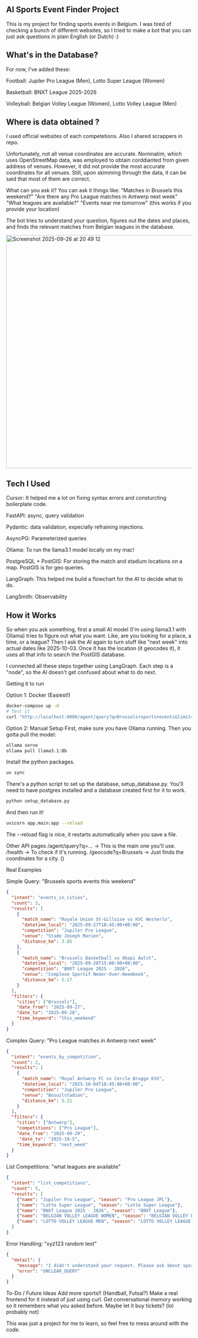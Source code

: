 ## AI Sports Event Finder Project

This is my project for finding sports events in Belgium. I was tired of checking a bunch of different websites, so I tried to make a bot that you can just ask questions in plain English (or Dutch) :) 

## What's in the Database?
For now, I've added these:

Football: Jupiler Pro League (Men), Lotto Super League (Women)

Basketball: BNXT League 2025-2026

Volleyball: Belgian Volley League (Women), Lotto Volley League (Men)

## Where is data obtained ? 
I used official websites of each competetions. Also I shared scrappers in repo.

Unfortunately, not all venue coordinates are accurate. Nominatim, which uses OpenStreetMap data, was employed to obtain corddianted from given address of venues. 
However, it did not provide the most accurate coordinates for all venues.
Still, upon skimming through the data, it can be said that most of them are correct.

What can you ask it?
You can ask it things like:
"Matches in Brussels this weekend?" 
"Are there any Pro League matches in Antwerp next week"
"What leagues are available?"
"Events near me tomorrow" (this works if you provide your location)

The bot tries to understand your question, figures out the dates and places, and finds the relevant matches from Belgian leagues in the database.

<img width="1037" height="632" alt="Screenshot 2025-09-26 at 20 49 12" src="https://github.com/user-attachments/assets/322edd09-c587-488b-98ab-0bcd9562a8d8" />

## Tech I Used
Cursor: It helped me a lot on fixing syntax errors and consturcting boilerplate code. 

FastAPI: async, query validation 

Pydantic: data validation, expecially refraining injections. 

AsyncPG: Parameterized queries 

Ollama: To run the llama3.1 model locally on my mac! 

PostgreSQL + PostGIS: For storing the match and stadium locations on a map. PostGIS is for geo queries. 

LangGraph: This helped me build a flowchart for the AI to decide what to do. 

LangSmith:  Observability 

## How it Works 
So when you ask something, first a small AI model (I'm using llama3.1 with Ollama) tries to figure out what you want. Like, are you looking for a place, a time, or a league? Then I ask the AI again to turn stuff like "next week" into actual dates like 2025-10-03. Once it has the location (it geocodes it), it uses all that info to search the PostGIS database.

I connected all these steps together using LangGraph. Each step is a "node", so the AI doesn't get confused about what to do next.

Getting it to run

Option 1: Docker (Easiest!)
```bash
docker-compose up -d
# Test it
curl "http://localhost:8000/agent/query?q=Brussels+sports+events&limit=3"
```

Option 2: Manual Setup
First, make sure you have Ollama running. Then you gotta pull the model:

```bash
ollama serve
ollama pull llama3.1:8b
```

Install the python packages. 
```bash
uv sync
```
There's a python script to set up the database, setup_database.py. You'll need to have postgres installed and a database created first for it to work.

```bash
python setup_database.py
```

And then run it!

```bash
uvicorn app.main:app --reload
```

The --reload flag is nice, it restarts automatically when you save a file.

Other API pages
/agent/query?q=... -> This is the main one you'll use.
/health -> To check if it's running.
/geocode?q=Brussels -> Just finds the coordinates for a city. ()

Real Examples 

Simple Query: "Brussels sports events this weekend"
```json
{
  "intent": "events_in_cities",
  "count": 3,
  "results": [
    {
      "match_name": "Royale Union St-Gilloise vs KVC Westerlo",
      "datetime_local": "2025-09-27T18:45:00+00:00",
      "competition": "Jupiler Pro League",
      "venue": "Stade Joseph Marien",
      "distance_km": 3.85
    },
    {
      "match_name": "Brussels Basketball vs Okapi Aalst", 
      "datetime_local": "2025-09-28T15:00:00+00:00",
      "competition": "BNXT League 2025 - 2026",
      "venue": "Complexe Sportif Neder-Over-Heembeek",
      "distance_km": 5.17
    }
  ],
  "filters": {
    "cities": ["Brussels"],
    "date_from": "2025-09-27",
    "date_to": "2025-09-28",
    "time_keyword": "this_weekend"
  }
}
```

Complex Query: "Pro League matches in Antwerp next week"
```json
{
  "intent": "events_by_competition",
  "count": 2,
  "results": [
    {
      "match_name": "Royal Antwerp FC vs Cercle Brugge KSV",
      "datetime_local": "2025-10-04T18:45:00+00:00",
      "competition": "Jupiler Pro League",
      "venue": "Bosuilstadion",
      "distance_km": 5.21
    }
  ],
  "filters": {
    "cities": ["Antwerp"],
    "competitions": ["Pro League"],
    "date_from": "2025-09-29",
     "date_to": "2025-10-5",
    "time_keyword": "next_week"
  }
}
```

List Competitions: "what leagues are available"
```json
{
  "intent": "list_competitions",
  "count": 5,
  "results": [
    {"name": "Jupiler Pro League", "season": "Pro League JPL"},
    {"name": "Lotto Super League", "season": "Lotto Super League"},
    {"name": "BNXT League 2025 - 2026", "season": "BNXT League"},
    {"name": "BELGIAN VOLLEY LEAGUE WOMEN", "season": "BELGIAN VOLLEY LEAGUE WOMEN"},
    {"name": "LOTTO VOLLEY LEAGUE MEN", "season": "LOTTO VOLLEY LEAGUE MEN"}
  ]
}
```

Error Handling: "xyz123 random text"
```json
{
  "detail": {
    "message": "I didn't understand your request. Please ask about sports events, competitions, or venues in Belgium.",
    "error": "UNCLEAR_QUERY"
  }
}
```

To-Do / Future Ideas
Add more sports!! (Handball, Futsal?)
Make a real frontend for it instead of just using curl.
Get conversational memory working so it remembers what you asked before.
Maybe let it buy tickets? (lol probably not)

This was just a project for me to learn, so feel free to mess around with the code. 
